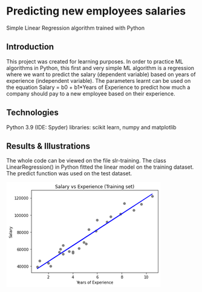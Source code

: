 # Predicting new employees salaries
Simple Linear Regression algorithm trained with Python

## Introduction

This project was created for learning purposes. In order to practice ML algorithms in Python, this first and very simple ML algorithm is a regression where we want to predict the salary (dependent variable) based on years of experience (independent variable). The parameters learnt can be used on the equation Salary = b0 + b1*Years of Experience to predict how much a company should pay to a new employee based on their experience.

## Technologies

Python 3.9 (IDE: Spyder)
libraries: scikit learn, numpy and matplotlib

## Results & Illustrations
The whole code can be viewed on the file slr-training.
The class LinearRegression() in Python fitted the linear model on the training dataset. 
The predict function was used on the test dataset.

![Alt text](./images/trainingsetplot.png)


